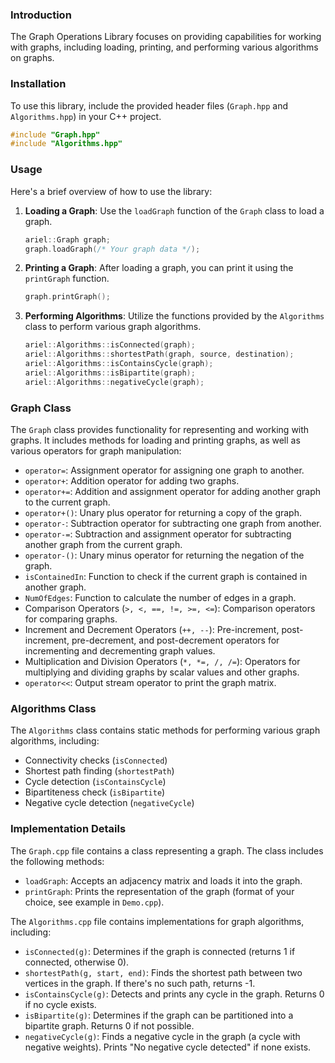 ### Introduction

The Graph Operations Library focuses on providing capabilities for working with graphs, including loading, printing, and performing various algorithms on graphs.

### Installation

To use this library, include the provided header files (`Graph.hpp` and `Algorithms.hpp`) in your C++ project.

```cpp
#include "Graph.hpp"
#include "Algorithms.hpp"
```

### Usage

Here's a brief overview of how to use the library:

1. **Loading a Graph**: Use the `loadGraph` function of the `Graph` class to load a graph.

    ```cpp
    ariel::Graph graph;
    graph.loadGraph(/* Your graph data */);
    ```

2. **Printing a Graph**: After loading a graph, you can print it using the `printGraph` function.

    ```cpp
    graph.printGraph();
    ```

3. **Performing Algorithms**: Utilize the functions provided by the `Algorithms` class to perform various graph algorithms.

    ```cpp
    ariel::Algorithms::isConnected(graph);
    ariel::Algorithms::shortestPath(graph, source, destination);
    ariel::Algorithms::isContainsCycle(graph);
    ariel::Algorithms::isBipartite(graph);
    ariel::Algorithms::negativeCycle(graph);
    ```

### Graph Class

The `Graph` class provides functionality for representing and working with graphs. It includes methods for loading and printing graphs,  as well as various operators for graph manipulation:

- `operator=`: Assignment operator for assigning one graph to another.
- `operator+`: Addition operator for adding two graphs.
- `operator+=`: Addition and assignment operator for adding another graph to the current graph.
- `operator+()`: Unary plus operator for returning a copy of the graph.
- `operator-`: Subtraction operator for subtracting one graph from another.
- `operator-=`: Subtraction and assignment operator for subtracting another graph from the current graph.
- `operator-()`: Unary minus operator for returning the negation of the graph.
- `isContainedIn`: Function to check if the current graph is contained in another graph.
- `NumOfEdges`: Function to calculate the number of edges in a graph.
- Comparison Operators (`>, <, ==, !=, >=, <=`): Comparison operators for comparing graphs.
- Increment and Decrement Operators (`++, --`): Pre-increment, post-increment, pre-decrement, and post-decrement operators for incrementing and decrementing graph values.
- Multiplication and Division Operators (`*, *=, /, /=`): Operators for multiplying and dividing graphs by scalar values and other graphs.
- `operator<<`: Output stream operator to print the graph matrix.


### Algorithms Class

The `Algorithms` class contains static methods for performing various graph algorithms, including:

- Connectivity checks (`isConnected`)
- Shortest path finding (`shortestPath`)
- Cycle detection (`isContainsCycle`)
- Bipartiteness check (`isBipartite`)
- Negative cycle detection (`negativeCycle`)

### Implementation Details

The `Graph.cpp` file contains a class representing a graph. The class includes the following methods:

- `loadGraph`: Accepts an adjacency matrix and loads it into the graph.
- `printGraph`: Prints the representation of the graph (format of your choice, see example in `Demo.cpp`).

The `Algorithms.cpp` file contains implementations for graph algorithms, including:

- `isConnected(g)`: Determines if the graph is connected (returns 1 if connected, otherwise 0).
- `shortestPath(g, start, end)`: Finds the shortest path between two vertices in the graph. If there's no such path, returns -1.
- `isContainsCycle(g)`: Detects and prints any cycle in the graph. Returns 0 if no cycle exists.
- `isBipartite(g)`: Determines if the graph can be partitioned into a bipartite graph. Returns 0 if not possible.
- `negativeCycle(g)`: Finds a negative cycle in the graph (a cycle with negative weights). Prints "No negative cycle detected" if none exists.
